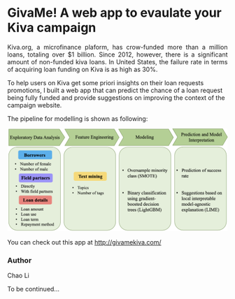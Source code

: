 # GivaMe! A web app to evaulate your Kiva campaign
<p align="justify">
Kiva.org, a microfinance plaform, has crow-funded more than a million loans, totaling over $1 billion. Since 2012, however, there is a significant amount of non-funded kiva loans. In United States, the failure rate in terms of acquiring loan funding on Kiva is as high as 30%. 
</p>

To help users on Kiva get some priori insights on their loan requests promotions, I built a web app that can predict the chance of a loan request being fully funded and provide suggestions on improving the context of the campaign website. 

The pipeline for modelling is shown as following:

![Modelling pipeline](https://github.com/cl3080/GivaMe-EvaluateYourKivaCampaign/blob/master/pipeline.png)

You can check out this app at http://givamekiva.com/

### Author
Chao Li

To be continued...
